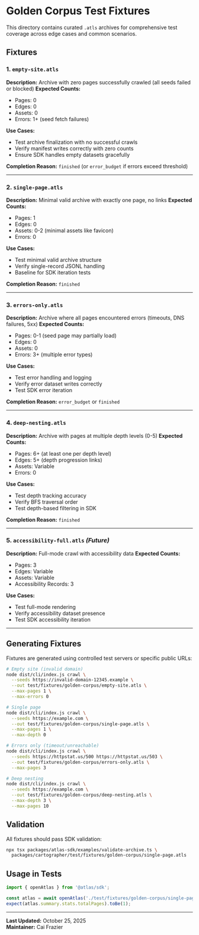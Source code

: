 # Golden Corpus Test Fixtures

This directory contains curated `.atls` archives for comprehensive test coverage across edge cases and common scenarios.

## Fixtures

### 1. `empty-site.atls`
**Description:** Archive with zero pages successfully crawled (all seeds failed or blocked)
**Expected Counts:**
- Pages: 0
- Edges: 0
- Assets: 0
- Errors: 1+ (seed fetch failures)

**Use Cases:**
- Test archive finalization with no successful crawls
- Verify manifest writes correctly with zero counts
- Ensure SDK handles empty datasets gracefully

**Completion Reason:** `finished` (or `error_budget` if errors exceed threshold)

---

### 2. `single-page.atls`
**Description:** Minimal valid archive with exactly one page, no links
**Expected Counts:**
- Pages: 1
- Edges: 0
- Assets: 0-2 (minimal assets like favicon)
- Errors: 0

**Use Cases:**
- Test minimal valid archive structure
- Verify single-record JSONL handling
- Baseline for SDK iteration tests

**Completion Reason:** `finished`

---

### 3. `errors-only.atls`
**Description:** Archive where all pages encountered errors (timeouts, DNS failures, 5xx)
**Expected Counts:**
- Pages: 0-1 (seed page may partially load)
- Edges: 0
- Assets: 0
- Errors: 3+ (multiple error types)

**Use Cases:**
- Test error handling and logging
- Verify error dataset writes correctly
- Test SDK error iteration

**Completion Reason:** `error_budget` or `finished`

---

### 4. `deep-nesting.atls`
**Description:** Archive with pages at multiple depth levels (0-5)
**Expected Counts:**
- Pages: 6+ (at least one per depth level)
- Edges: 5+ (depth progression links)
- Assets: Variable
- Errors: 0

**Use Cases:**
- Test depth tracking accuracy
- Verify BFS traversal order
- Test depth-based filtering in SDK

**Completion Reason:** `finished`

---

### 5. `accessibility-full.atls` _(Future)_
**Description:** Full-mode crawl with accessibility data
**Expected Counts:**
- Pages: 3
- Edges: Variable
- Assets: Variable
- Accessibility Records: 3

**Use Cases:**
- Test full-mode rendering
- Verify accessibility dataset presence
- Test SDK accessibility iteration

---

## Generating Fixtures

Fixtures are generated using controlled test servers or specific public URLs:

```bash
# Empty site (invalid domain)
node dist/cli/index.js crawl \
  --seeds https://invalid-domain-12345.example \
  --out test/fixtures/golden-corpus/empty-site.atls \
  --max-pages 1 \
  --max-errors 0

# Single page
node dist/cli/index.js crawl \
  --seeds https://example.com \
  --out test/fixtures/golden-corpus/single-page.atls \
  --max-pages 1 \
  --max-depth 0

# Errors only (timeout/unreachable)
node dist/cli/index.js crawl \
  --seeds https://httpstat.us/500 https://httpstat.us/503 \
  --out test/fixtures/golden-corpus/errors-only.atls \
  --max-pages 3

# Deep nesting
node dist/cli/index.js crawl \
  --seeds https://example.com \
  --out test/fixtures/golden-corpus/deep-nesting.atls \
  --max-depth 3 \
  --max-pages 10
```

## Validation

All fixtures should pass SDK validation:

```bash
npx tsx packages/atlas-sdk/examples/validate-archive.ts \
  packages/cartographer/test/fixtures/golden-corpus/single-page.atls
```

## Usage in Tests

```typescript
import { openAtlas } from '@atlas/sdk';

const atlas = await openAtlas('./test/fixtures/golden-corpus/single-page.atls');
expect(atlas.summary.stats.totalPages).toBe(1);
```

---

**Last Updated:** October 25, 2025  
**Maintainer:** Cai Frazier
